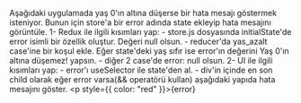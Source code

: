 Aşağıdaki uygulamada yaş 0'ın altına düşerse bir hata mesajı göstermek isteniyor. Bunun için store'a bir error adında state ekleyip hata mesajını görüntüle. 1- Redux ile ilgili kısımları yap: - store.js dosyasında initialState'de error isimli bir özellik oluştur. Değeri null olsun. - reducer'da yas_azalt case'ine bir koşul ekle. Eğer state'deki yaş sıfır ise error'ın değerini Yaş 0'ın altına düşemez! yapsın. - diğer 2 case'de error: null olsun. 2- UI ile ilgili kısımları yap: - error'ı useSelector ile state'den al. - div'in içinde en son child olarak eğer error varsa(&& operatörü kullan) aşağıdaki yapıda hata mesajını göster. <p style={{ color: "red" }}>{error}</p>


